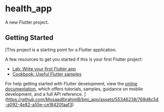 # health_app

A new Flutter project.

## Getting Started

[This project is a starting point for a Flutter application.

A few resources to get you started if this is your first Flutter project:

- [Lab: Write your first Flutter app](https://docs.flutter.dev/get-started/codelab)
- [Cookbook: Useful Flutter samples](https://docs.flutter.dev/cookbook)

For help getting started with Flutter development, view the
[online documentation](https://docs.flutter.dev/), which offers tutorials,
samples, guidance on mobile development, and a full API reference.
](https://github.com/MosaadIbrahimB/bmi_app/assets/55346238/769d8c54-a092-4e82-a55e-ce18420faaf3)

